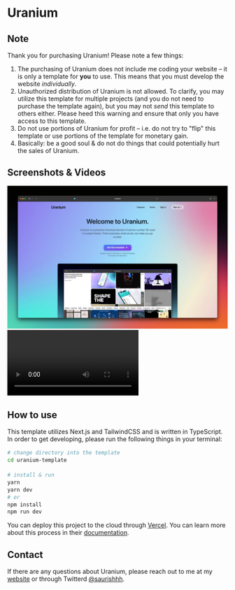 # Uranium

## Note

Thank you for purchasing Uranium! Please note a few things:

1. The purchasing of Uranium does not include me coding your website – it is only a template for **you** to use. This means that you must develop the website _individually_.
2. Unauthorized distribution of Uranium is not allowed. To clarify, you may utilize this template for multiple projects (and you do not need to purchase the template again), but you may not _send_ this template to others either. Please heed this warning and ensure that only you have access to this template.
3. Do not use portions of Uranium for profit – i.e. do not try to "flip" this template or use portions of the template for monetary gain.
4. Basically: be a good soul & do not do things that could potentially hurt the sales of Uranium.

## Screenshots & Videos

![Landing](/public/Landing.jpg?raw=true)
![Full Video](/public/Full.mp4)

## How to use

This template utilizes Next.js and TailwindCSS and is written in TypeScript. In order to get developing, please run the following things in your terminal:

```bash
# change directory into the template
cd uranium-template

# install & run
yarn
yarn dev
# or
npm install
npm run dev
```

You can deploy this project to the cloud through [Vercel](https://vercel.com/&utm_source=uranium). You can learn more about this process in their [documentation](https://nextjs.org/docs/deployment).

## Contact

If there are any questions about Uranium, please reach out to me at my [website](https://saurish.com) or through Twitterd [ @saurishhh](https://twitter.com/saurishhh).
